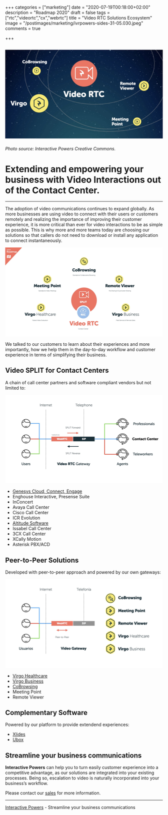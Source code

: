 +++
categories = ["marketing"]
date = "2020-07-19T00:18:00+02:00"
description = "Roadmap 2020"
draft = false
tags = ["rtc","videortc","cx","webrtc"]
title = "Video RTC Solutions Ecosystem"
image = "/postimages/marketing/ivrpowers-sides-31-05.030.jpeg"
comments = true

+++

![Video RTC Solutions Ecosystem](/postimages/marketing/ivrpowers-sides-31-05.030.jpeg)
-------
###### Photo source: Interactive Powers Creative Commons.

# Extending and empowering your business with Video Interactions out of the Contact Center.
---

The adoption of video communications continues to expand globally. As more businesses are using video to connect with their users or customers remotely and realizing the importance of improving their customer experience, it is more critical than ever for video interactions to be as simple as possible. This is why more and more teams today are choosing our solutions so that callers do not need to download or install any application to connect instantaneously. 

![Video RTC Solutions Roadmap 2020](/postimages/marketing/ivrpowers-sides-31-05.038.jpeg)

We talked to our customers to learn about their experiences and more importantly, how we help them in the day-to-day workflow and customer experience in terms of simplifying their business.

##	Video SPLIT for Contact Centers

A chain of call center partners and software compliant vendors but not limited to:

![Video RTC SPLIT Roadmap 2020](/postimages/marketing/ivrpowers-sides-31-05.040.jpeg)

* [Genesys Cloud, Connect, Engage](https://blog.ivrpowers.com/post/news/genesys-appfoundry-interactive-powers-partnership/)
* Enghouse Interactive, Presense Suite
* InConcert
* Avaya Call Center
* Cisco Call Center
* ICR Evolution
* [Altitude Software](https://blog.ivrpowers.com/post/news/altitude-software-xperience-hub-interactive-powers-partnership/)
* Issabel Call Center
* 3CX Call Center
* XCally Motion
* Asterisk PBX/ACD

##	Peer-to-Peer Solutions

Developed with peer-to-peer approach and powered by our own gateways:

![Video RTC Solutions Roadmap 2020](/postimages/marketing/ivrpowers-sides-31-05.039.jpeg)

* [Virgo Healthcare](https://blog.ivrpowers.com/post/products/virgo-healthcare/)
* [Virgo Business](https://blog.ivrpowers.com/post/products/virgo-business/)
* [CoBrowsing](https://blog.ivrpowers.com/post/products/cobrowsing/)
* Meeting Point
* Remote Viewer

##	Complementary Software

Powered by our platform to provide extendend experiences:

* [Xlides](https://blog.ivrpowers.com/post/news/ubiquotechs-interactive-powers-partnership/)
* [Ubox](https://blog.ivrpowers.com/post/news/ubiquo-ubox-kiosks-screens-no-touch/)

## Streamline your business communications

**Interactive Powers** can help you to turn easily customer experience into a competitive advantage, as our solutions are integrated into your existing processes. Being so, escalation to video is naturally incorporated into your business’s workflow.

Please contact our [sales](https://www.ivrpowers.com/support-services/) for more information.

---
[Interactive Powers](https://www.ivrpowers.com/) - Streamline your business communications
